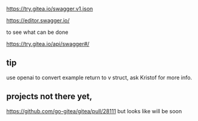 https://try.gitea.io/swagger.v1.json

https://editor.swagger.io/


to see what can be done

https://try.gitea.io/api/swagger#/


## tip

use openai to convert example return to v struct, ask Kristof for more info.


## projects not there yet,


https://github.com/go-gitea/gitea/pull/28111
but looks like will be soon


